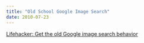 ```yaml
---
title: "Old School Google Image Search"
date: 2010-07-23
---
```

[Lifehacker: Get the old Google image search behavior](http://lifehacker.com/5594912/get-back-the-old-google-image-search-with-a-url-hack)
